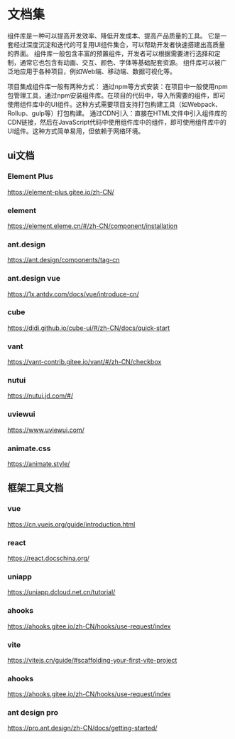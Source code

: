 # 文档集

组件库是一种可以提高开发效率、降低开发成本、提高产品质量的工具。
它是一套经过深度沉淀和迭代的可复用UI组件集合，可以帮助开发者快速搭建出高质量的界面。
组件库一般包含丰富的预置组件，开发者可以根据需要进行选择和定制，通常它也包含有动画、交互、颜色、字体等基础配套资源。
组件库可以被广泛地应用于各种项目，例如Web端、移动端、数据可视化等。

项目集成组件库一般有两种方式：
通过npm等方式安装：在项目中一般使用npm包管理工具，通过npm安装组件库。在项目的代码中，导入所需要的组件，即可使用组件库中的UI组件。这种方式需要项目支持打包构建工具（如Webpack、Rollup、gulp等）打包构建。
通过CDN引入：直接在HTML文件中引入组件库的CDN链接，然后在JavaScript代码中使用组件库中的组件，即可使用组件库中的UI组件。这种方式简单易用，但依赖于网络环境。

<!-- <code src="./hello.tsx"></code> -->
## ui文档

### Element Plus   
https://element-plus.gitee.io/zh-CN/

### element
https://element.eleme.cn/#/zh-CN/component/installation

### ant.design  
https://ant.design/components/tag-cn

### ant.design vue
https://1x.antdv.com/docs/vue/introduce-cn/

### cube
https://didi.github.io/cube-ui/#/zh-CN/docs/quick-start

### vant
https://vant-contrib.gitee.io/vant/#/zh-CN/checkbox
### nutui
https://nutui.jd.com/#/
### uviewui
https://www.uviewui.com/

### animate.css

https://animate.style/

## 框架工具文档

### vue
https://cn.vuejs.org/guide/introduction.html
### react
https://react.docschina.org/

### uniapp
https://uniapp.dcloud.net.cn/tutorial/

### ahooks
https://ahooks.gitee.io/zh-CN/hooks/use-request/index
### vite
https://vitejs.cn/guide/#scaffolding-your-first-vite-project
### ahooks
https://ahooks.gitee.io/zh-CN/hooks/use-request/index
### ant design pro
https://pro.ant.design/zh-CN/docs/getting-started/